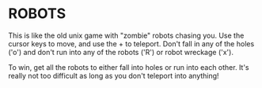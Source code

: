 # ROBOTS

This is like the old unix game with "zombie" robots chasing you.
Use the cursor keys to move, and use the + to teleport.  Don't
fall in any of the holes ('o') and don't run into any of the 
robots ('R') or robot wreckage ('x').

To win, get all the robots to either fall into holes or run
into each other.  It's really not too difficult as long as 
you don't teleport into anything!


